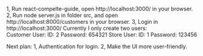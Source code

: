 1, Run react-compelte-guide, open http://localhost:3000/ in your browser. 
2, Run node server.js in folder src, and open http://localhost:8000/customers in your browser. 
3, Login in http://localhost:3000/ 
Currently I only create two users:  
        Customer User: ID: 2       Password: 654321
        Store User: ID: 1          Password: 123456

Next plan: 1, Authentication for login. 2, Make the UI more user-friendly.